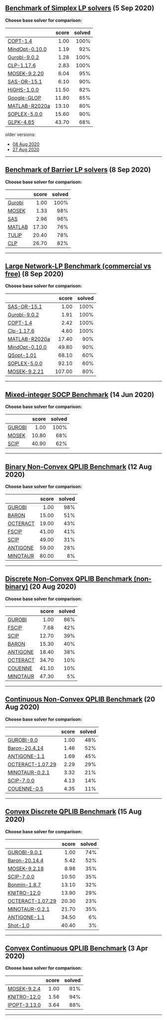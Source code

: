 
## [Benchmark of Simplex LP solvers](http://plato.asu.edu/ftp/lpsimp.html) (5 Sep 2020)
**Choose base solver for comparison:**

|      | score | solved |
| :--- | ---:  | ---:   |
|[COPT-1.4](lpsimp-COPT.html) | 1.00 | 100%|
|[MindOpt-0.10.0](lpsimp-MDOPT.html) | 1.19 | 92%|
|[Gurobi-9.0.2](lpsimp-Gurob.html) | 1.28 | 100%|
|[CLP-1.17.6](lpsimp-CLP.html) | 2.83 | 100%|
|[MOSEK-9.2.20](lpsimp-MSK.html) | 6.04 | 95%|
|[SAS-OR-15.1](lpsimp-SAS.html) | 6.10 | 90%|
|[HiGHS-1.0.0](lpsimp-HiGHS.html) | 11.50 | 82%|
|[Google-GLOP](lpsimp-GLOP.html) | 11.80 | 85%|
|[MATLAB-R2020a](lpsimp-MATL.html) | 13.10 | 80%|
|[SOPLEX-5.0.0](lpsimp-SPLX.html) | 15.60 | 90%|
|[GLPK-4.65](lpsimp-GLPK.html) | 43.70 | 68%|


 older versions:
 - [08 Aug 2020](lpsimp-08-Aug-2020.html)
 - [27 Aug 2020](lpsimp-27-Aug-2020.html)


 --- 


## [Benchmark of Barrier LP solvers](http://plato.asu.edu/ftp/lpbar.html) (8 Sep 2020)
**Choose base solver for comparison:**

|      | score | solved |
| :--- | ---:  | ---:   |
|[Gurobi](lpbar-Gurobi.html) | 1.00 | 100%|
|[MOSEK](lpbar-MOSEK.html) | 1.33 | 98%|
|[SAS](lpbar-SAS.html) | 2.96 | 96%|
|[MATLAB](lpbar-MATLAB.html) | 17.30 | 76%|
|[TULIP](lpbar-TULIP.html) | 20.40 | 78%|
|[CLP](lpbar-CLP.html) | 26.70 | 82%|


 --- 


## [Large Network-LP Benchmark (commercial vs free)](http://plato.asu.edu/ftp/network.html) (8 Sep 2020)
**Choose base solver for comparison:**

|      | score | solved |
| :--- | ---:  | ---:   |
|[SAS-OR-15.1](network-SAS.html) | 1.00 | 100%|
|[Gurobi-9.0.2](network-GUR.html) | 1.91 | 100%|
|[COPT-1.4](network-COPT.html) | 2.42 | 100%|
|[Clp-1.17.6](network-CLP.html) | 4.60 | 100%|
|[MATLAB-R2020a](network-MATL.html) | 17.40 | 90%|
|[MindOpt-0.10.0](network-MDOPT.html) | 49.80 | 90%|
|[QSopt-1.01](network-QSOPT.html) | 68.10 | 60%|
|[SOPLEX-5.0.0](network-SOPLX.html) | 92.10 | 60%|
|[MOSEK-9.2.21](network-MOSEK.html) | 107.00 | 80%|


 --- 


## [Mixed-integer SOCP Benchmark](http://plato.asu.edu/ftp/misocp.html) (14 Jun 2020)
**Choose base solver for comparison:**

|      | score | solved |
| :--- | ---:  | ---:   |
|[GUROBI](misocp-GUROBI.html) | 1.00 | 100%|
|[MOSEK](misocp-MOSEK.html) | 10.80 | 68%|
|[SCIP](misocp-SCIP.html) | 40.90 | 62%|


 --- 


## [Binary Non-Convex QPLIB Benchmark](http://plato.asu.edu/ftp/qplib.html) (12 Aug 2020)
**Choose base solver for comparison:**

|      | score | solved |
| :--- | ---:  | ---:   |
|[GUROBI](qplib-GUROBI.html) | 1.00 | 98%|
|[BARON](qplib-BARON.html) | 15.00 | 51%|
|[OCTERACT](qplib-OCTERACT.html) | 19.00 | 43%|
|[FSCIP](qplib-FSCIP.html) | 41.00 | 41%|
|[SCIP](qplib-SCIP.html) | 49.00 | 31%|
|[ANTIGONE](qplib-ANTIGONE.html) | 59.00 | 28%|
|[MINOTAUR](qplib-MINOTAUR.html) | 80.00 | 8%|


 --- 


## [Discrete Non-Convex QPLIB Benchmark (non-binary)](http://plato.asu.edu/ftp/nonbinary.html) (20 Aug 2020)
**Choose base solver for comparison:**

|      | score | solved |
| :--- | ---:  | ---:   |
|[GUROBI](nonbinary-GUROBI.html) | 1.00 | 86%|
|[FSCIP](nonbinary-FSCIP.html) | 7.68 | 42%|
|[SCIP](nonbinary-SCIP.html) | 12.70 | 39%|
|[BARON](nonbinary-BARON.html) | 15.30 | 40%|
|[ANTIGONE](nonbinary-ANTIGONE.html) | 18.40 | 38%|
|[OCTERACT](nonbinary-OCTERACT.html) | 34.70 | 10%|
|[COUENNE](nonbinary-COUENNE.html) | 41.10 | 10%|
|[MINOTAUR](nonbinary-MINOTAUR.html) | 47.30 | 5%|


 --- 


## [Continuous Non-Convex QPLIB Benchmark](http://plato.asu.edu/ftp/cnconv.html) (20 Aug 2020)
**Choose base solver for comparison:**

|      | score | solved |
| :--- | ---:  | ---:   |
|[GUROBI-9.0](cnconv-GUROBI.html) | 1.00 | 48%|
|[Baron-20.4.14](cnconv-ANTIGONE.html) | 1.46 | 52%|
|[ANTIGONE-1.1](cnconv-BARON.html) | 1.69 | 45%|
|[OCTERACT-1.07.29](cnconv-OCTERACT.html) | 2.29 | 29%|
|[MINOTAUR-0.2.1](cnconv-SCIP.html) | 3.32 | 21%|
|[SCIP-7.0.0](cnconv-COUENNE.html) | 4.13 | 14%|
|[COUENNE-0.5](cnconv-MINOTAUR.html) | 4.35 | 11%|


 --- 


## [Convex Discrete QPLIB Benchmark](http://plato.asu.edu/ftp/convex.html) (15 Aug 2020)
**Choose base solver for comparison:**

|      | score | solved |
| :--- | ---:  | ---:   |
|[GUROBI-9.0.1](convex-GUROBI.html) | 1.00 | 74%|
|[Baron-20.14.4](convex-BARON.html) | 5.42 | 52%|
|[MOSEK-9.2.18](convex-MOSEK.html) | 8.98 | 35%|
|[SCIP-7.0.0](convex-SCIP.html) | 10.50 | 35%|
|[Bonmin-1.8.7](convex-BONMIN.html) | 13.10 | 32%|
|[KNITRO-12.0](convex-KNITRO.html) | 13.90 | 29%|
|[OCTERACT-1.07.29](convex-OCTERACT.html) | 20.30 | 23%|
|[MINOTAUR-0.2.1](convex-MINOTAUR.html) | 21.70 | 35%|
|[ANTIGONE-1.1](convex-ANTIGONE.html) | 34.50 | 6%|
|[Shot-1.0](convex-SHOT.html) | 40.40 | 3%|


 --- 


## [Convex Continuous QPLIB Benchmark](http://plato.asu.edu/ftp/cconvex.html) (3 Apr 2020)
**Choose base solver for comparison:**

|      | score | solved |
| :--- | ---:  | ---:   |
|[MOSEK-9.2.4](cconvex-MOSEK.html) | 1.00 | 91%|
|[KNITRO-12.0](cconvex-KNITRO.html) | 1.56 | 94%|
|[IPOPT-3.13.0](cconvex-IPOPT.html) | 3.64 | 88%|


 --- 

